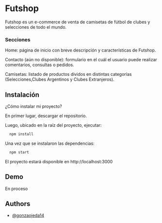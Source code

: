 
# Futshop

Futshop es un e-commerce de venta de camisetas de fútbol de clubes y selecciones de todo el mundo.








### Secciones
Home: página de inicio con breve descripción y características de Futshop.

Contacto (aún no disponible): formulario en el cuál el usuario puede realizar comentarios, consultas o pedidos.

Camisetas: listado de productos dividos en distintas categorías (Selecciones,Clubes Argentinos y Clubes Extranjeros).






## Instalación

¿Cómo instalar mi proyecto?

En primer lugar, descargar el repositorio.

Luego, ubicado en la raíz del proyecto, ejecutar:

```bash
  npm install 
```
Una vez que se instalaron las dependencias:

```bash
  npm start
```

El proyecto estará disponible en http://localhost:3000
## Demo

En proceso


## Authors

- [@gonzaojeda14](https://www.github.com/gonzaojeda14)


